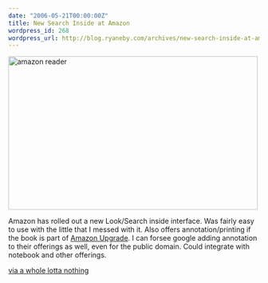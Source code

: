 ```yaml
---
date: "2006-05-21T00:00:00Z"
title: New Search Inside at Amazon
wordpress_id: 268
wordpress_url: http://blog.ryaneby.com/archives/new-search-inside-at-amazon/
---
```

<a href="http://www.flickr.com/photos/ebyryan/150546511/" title="Photo Sharing"><img src="http://static.flickr.com/54/150546511_507f0e05ee.jpg" width="500" height="307" alt="amazon reader" /></a>

Amazon has rolled out a new Look/Search inside interface. Was fairly easy to use with the little that I messed with it. Also offers annotation/printing if the book is part of <a href="http://www.amazon.com/gp/digital/sitb/help/learn.html/ref=si3_rdr_tb_lrn/102-0448039-1908106">Amazon Upgrade</a>. I can forsee google adding annotation to their offerings as well, even for the public domain. Could integrate with notebook and other offerings.

<a href="http://a.wholelottanothing.org/2006/05/amazons_new_sea.html">via a whole lotta nothing</a>
